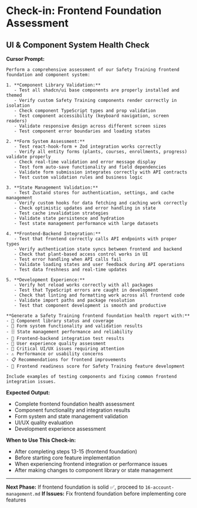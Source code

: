 # Check-in: Frontend Foundation Assessment

## UI & Component System Health Check

**Cursor Prompt:**

```
Perform a comprehensive assessment of our Safety Training frontend foundation and component system:

1. **Component Library Validation:**
   - Test all shadcn/ui base components are properly installed and themed
   - Verify custom Safety Training components render correctly in isolation
   - Check component TypeScript types and prop validation
   - Test component accessibility (keyboard navigation, screen readers)
   - Validate responsive design across different screen sizes
   - Test component error boundaries and loading states

2. **Form System Assessment:**
   - Test react-hook-form + Zod integration works correctly
   - Verify all entity forms (plants, courses, enrollments, progress) validate properly
   - Check real-time validation and error message display
   - Test form auto-save functionality and field dependencies
   - Validate form submission integrates correctly with API contracts
   - Test custom validation rules and business logic

3. **State Management Validation:**
   - Test Zustand stores for authentication, settings, and cache management
   - Verify custom hooks for data fetching and caching work correctly
   - Check optimistic updates and error handling in state
   - Test cache invalidation strategies
   - Validate state persistence and hydration
   - Test state management performance with large datasets

4. **Frontend-Backend Integration:**
   - Test that frontend correctly calls API endpoints with proper types
   - Verify authentication state syncs between frontend and backend
   - Check that plant-based access control works in UI
   - Test error handling when API calls fail
   - Validate loading states and user feedback during API operations
   - Test data freshness and real-time updates

5. **Development Experience:**
   - Verify hot reload works correctly with all packages
   - Test that TypeScript errors are caught in development
   - Check that linting and formatting work across all frontend code
   - Validate import paths and package resolution
   - Test that component development is smooth and productive

**Generate a Safety Training frontend foundation health report with:**
- 🎨 Component library status and coverage
- 📝 Form system functionality and validation results
- 🗄️ State management performance and reliability
- 🔗 Frontend-backend integration test results
- 🎯 User experience quality assessment
- 🚨 Critical UI/UX issues requiring attention
- ⚠️ Performance or usability concerns
- 📋 Recommendations for frontend improvements
- 🚀 Frontend readiness score for Safety Training feature development

Include examples of testing components and fixing common frontend integration issues.
```

**Expected Output:**
- Complete frontend foundation health assessment
- Component functionality and integration results
- Form system and state management validation
- UI/UX quality evaluation
- Development experience assessment

**When to Use This Check-in:**
- After completing steps 13-15 (frontend foundation)
- Before starting core feature implementation
- When experiencing frontend integration or performance issues
- After making changes to component library or state management

---

**Next Phase:** If frontend foundation is solid ✅, proceed to `16-account-management.md`
**If Issues:** Fix frontend foundation before implementing core features